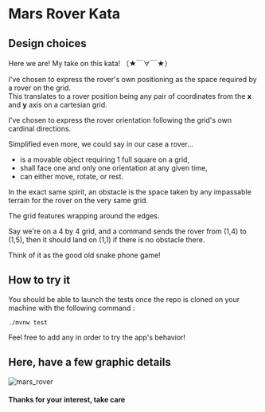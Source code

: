 # Mars Rover Kata


## Design choices

Here we are! My take on this kata! （★￣∀￣★）

I've chosen to express the rover's own positioning as the space required by a rover on the grid.
<br>This translates to a rover position being any pair of coordinates from the **x** and **y** axis on a cartesian grid.

I've chosen to express the rover orientation following the grid's own cardinal directions.

Simplified even more, we could say in our case a rover...
<ul>
<li>is a movable object requiring 1 full square on a grid,</li>
<li>shall face one and only one orientation at any given time,</li>
<li>can either move, rotate, or rest.</li>
</ul>

In the exact same spirit, an obstacle is the space taken by any impassable terrain for the rover on the very same grid.

The grid features wrapping around the edges.

Say we're on a 4 by 4 grid, and a command sends the rover from (1,4) to (1,5), then it should land on (1,1) if there is no obstacle there.

Think of it as the good old snake phone game!


## How to try it

You should be able to launch the tests once the repo is cloned on your machine with the following command :

`./mvnw test`

Feel free to add any in order to try the app's behavior!


## Here, have a few graphic details

![mars_rover](https://github.com/fklown/rover/blob/main/mars-rover.png)


#### Thanks for your interest, take care

